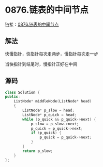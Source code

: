 # 0876.链表的中间节点

链接：[0876.链表的中间节点](https://leetcode.cn/problems/middle-of-the-linked-list/)

## 解法

快慢指针，快指针每次走两步，慢指针每次走一步

当快指针到结尾时，慢指针正好在中间

## 源码

```c++
class Solution {
public:
    ListNode* middleNode(ListNode* head)
    {
        ListNode* p_slow = head;
        ListNode* p_quick = head;
        while (p_quick && p_quick->next) {
            p_slow = p_slow->next;
            p_quick = p_quick->next;
            if (p_quick) {
                p_quick = p_quick->next;
            }
        }
        return p_slow;
    }
};

```
